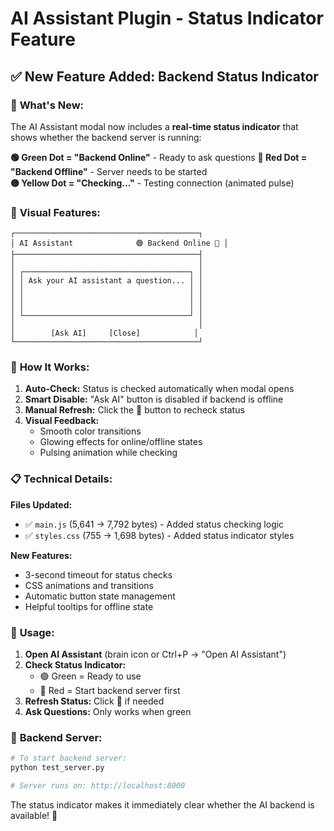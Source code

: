 # AI Assistant Plugin - Status Indicator Feature

## ✅ **New Feature Added: Backend Status Indicator**

### 🎯 **What's New:**

The AI Assistant modal now includes a **real-time status indicator** that shows whether the backend server is running:

**🟢 Green Dot = "Backend Online"** - Ready to ask questions
**🔴 Red Dot = "Backend Offline"** - Server needs to be started  
**🟡 Yellow Dot = "Checking..."** - Testing connection (animated pulse)

### 🎨 **Visual Features:**

```
┌─────────────────────────────────────────┐
│ AI Assistant              🟢 Backend Online 🔄 │
├─────────────────────────────────────────┤
│                                         │
│ ┌─────────────────────────────────────┐ │
│ │ Ask your AI assistant a question... │ │
│ │                                     │ │
│ │                                     │ │
│ │                                     │ │
│ └─────────────────────────────────────┘ │
│                                         │
│        [Ask AI]     [Close]            │
└─────────────────────────────────────────┘
```

### 🚀 **How It Works:**

1. **Auto-Check:** Status is checked automatically when modal opens
2. **Smart Disable:** "Ask AI" button is disabled if backend is offline
3. **Manual Refresh:** Click the 🔄 button to recheck status
4. **Visual Feedback:** 
   - Smooth color transitions
   - Glowing effects for online/offline states
   - Pulsing animation while checking

### 📋 **Technical Details:**

**Files Updated:**
- ✅ `main.js` (5,641 → 7,792 bytes) - Added status checking logic
- ✅ `styles.css` (755 → 1,698 bytes) - Added status indicator styles

**New Features:**
- 3-second timeout for status checks
- CSS animations and transitions
- Automatic button state management
- Helpful tooltips for offline state

### 🎯 **Usage:**

1. **Open AI Assistant** (brain icon or Ctrl+P → "Open AI Assistant")
2. **Check Status Indicator:**
   - 🟢 Green = Ready to use
   - 🔴 Red = Start backend server first
3. **Refresh Status:** Click 🔄 if needed
4. **Ask Questions:** Only works when green

### 🔧 **Backend Server:**

```bash
# To start backend server:
python test_server.py

# Server runs on: http://localhost:8000
```

The status indicator makes it immediately clear whether the AI backend is available! 🎉